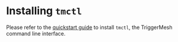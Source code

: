 # Installing `tmctl`

Please refer to the [quickstart guide](../get-started/quickstart.md) to install `tmctl`, the TriggerMesh command line interface.
